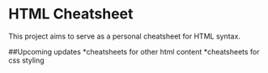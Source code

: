 # HTML Cheatsheet
This project aims to serve as a personal cheatsheet for HTML syntax.

##Upcoming updates
*cheatsheets for other html content
*cheatsheets for css styling
